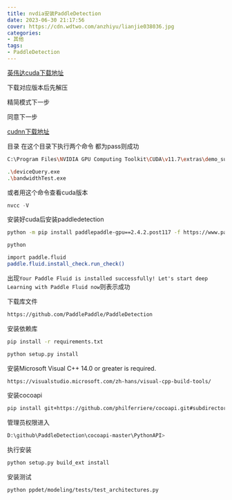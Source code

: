 ```yaml
---
title: nvdia安装PaddleDetection
date: 2023-06-30 21:17:56
cover: https://cdn.wdtwo.com/anzhiyu/lianjie038036.jpg
categories:
- 其他
tags:
- PaddleDetection
---
```

[英伟达cuda下载地址](https://developer.nvidia.com/cuda-toolkit-archive)

下载对应版本后先解压

精简模式下一步

同意下一步

[cudnn下载地址](https://developer.nvidia.com/rdp/cudnn-download)

目录
在这个目录下执行两个命令 都为pass则成功

```bash
C:\Program Files\NVIDIA GPU Computing Toolkit\CUDA\v11.7\extras\demo_suite

.\deviceQuery.exe
.\bandwidthTest.exe

```

或者用这个命令查看cuda版本

```js
nvcc -V
```

安装好cuda后安装paddledetection
```bash
python -m pip install paddlepaddle-gpu==2.4.2.post117 -f https://www.paddlepaddle.org.cn/whl/windows/mkl/avx/stable.html
```

```bash
python

import paddle.fluid
paddle.fluid.install_check.run_check()

```
出现`Your Paddle Fluid is installed successfully! Let's start deep Learning with Paddle Fluid now`则表示成功


下载库文件
```bash
https://github.com/PaddlePaddle/PaddleDetection
```
安装依赖库
```bash
pip install -r requirements.txt

python setup.py install

```
安装Microsoft Visual C++ 14.0 or greater is required.
```bash
https://visualstudio.microsoft.com/zh-hans/visual-cpp-build-tools/
```
安装cocoapi
```bash
pip install git+https://github.com/philferriere/cocoapi.git#subdirectory=PythonAPI
```
管理员权限进入
```bash
D:\github\PaddleDetection\cocoapi-master\PythonAPI>
```
执行安装
```bash
python setup.py build_ext install
```
 
安装测试
```bash
python ppdet/modeling/tests/test_architectures.py
```







